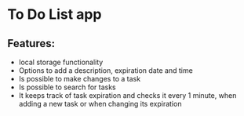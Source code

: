 # To Do List app
## Features:
- local storage functionality
- Options to add a description, expiration date and time
- Is possible to make changes to a task
- Is possible to search for tasks
- It keeps track of task expiration and checks it every 1 minute, when adding a new task or when changing its expiration
